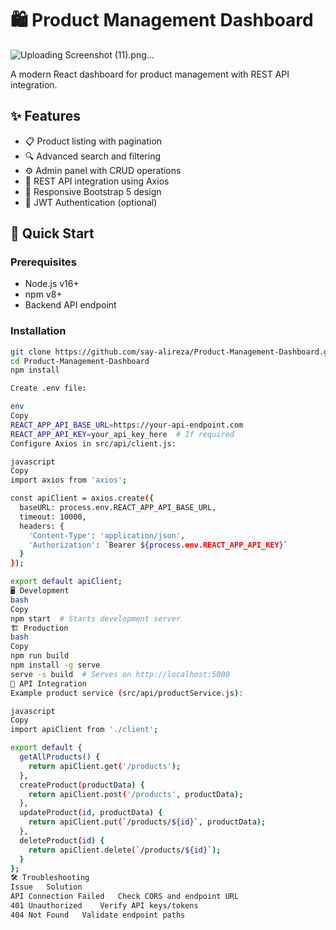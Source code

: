 # 🛍️ Product Management Dashboard

![Uploading Screenshot (11).png…]()

A modern React dashboard for product management with REST API integration.

## ✨ Features
- 📋 Product listing with pagination
- 🔍 Advanced search and filtering
- ⚙️ Admin panel with CRUD operations
- 🔄 REST API integration using Axios
- 📱 Responsive Bootstrap 5 design
- 🔐 JWT Authentication (optional)

## 🚀 Quick Start

### Prerequisites
- Node.js v16+
- npm v8+
- Backend API endpoint

### Installation
```bash
git clone https://github.com/say-alireza/Product-Management-Dashboard.git
cd Product-Management-Dashboard
npm install

Create .env file:

env
Copy
REACT_APP_API_BASE_URL=https://your-api-endpoint.com
REACT_APP_API_KEY=your_api_key_here  # If required
Configure Axios in src/api/client.js:

javascript
Copy
import axios from 'axios';

const apiClient = axios.create({
  baseURL: process.env.REACT_APP_API_BASE_URL,
  timeout: 10000,
  headers: {
    'Content-Type': 'application/json',
    'Authorization': `Bearer ${process.env.REACT_APP_API_KEY}`
  }
});

export default apiClient;
🖥️ Development
bash
Copy
npm start  # Starts development server
🏗️ Production
bash
Copy
npm run build
npm install -g serve
serve -s build  # Serves on http://localhost:5000
🔌 API Integration
Example product service (src/api/productService.js):

javascript
Copy
import apiClient from './client';

export default {
  getAllProducts() {
    return apiClient.get('/products');
  },
  createProduct(productData) {
    return apiClient.post('/products', productData);
  },
  updateProduct(id, productData) {
    return apiClient.put(`/products/${id}`, productData);
  },
  deleteProduct(id) {
    return apiClient.delete(`/products/${id}`);
  }
};
🛠️ Troubleshooting
Issue	Solution
API Connection Failed	Check CORS and endpoint URL
401 Unauthorized	Verify API keys/tokens
404 Not Found	Validate endpoint paths
